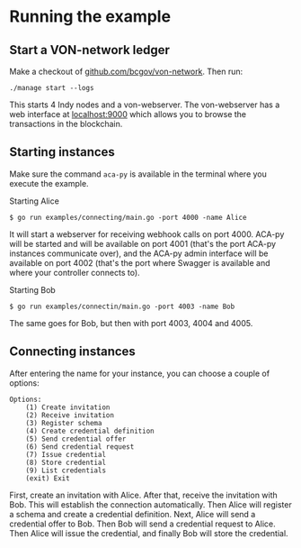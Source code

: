 # Running the example

## Start a VON-network ledger

Make a checkout of [github.com/bcgov/von-network](https://github.com/bcgov/von-network). Then run:

```shell script
./manage start --logs
```

This starts 4 Indy nodes and a von-webserver. The von-webserver has a web interface at [localhost:9000](http://localhost:9000) which allows you to browse the transactions in the blockchain.

## Starting instances

Make sure the command `aca-py` is available in the terminal where you execute the example.

Starting Alice

```shell script
$ go run examples/connecting/main.go -port 4000 -name Alice
```

It will start a webserver for receiving webhook calls on port 4000. ACA-py will be started and will be available on port 4001 (that's the port ACA-py instances communicate over), and the ACA-py admin interface will be available on port 4002 (that's the port where Swagger is available and where your controller connects to).

Starting Bob

```shell script
$ go run examples/connectin/main.go -port 4003 -name Bob
```

The same goes for Bob, but then with port 4003, 4004 and 4005.

## Connecting instances

After entering the name for your instance, you can choose a couple of options:

```text
Options:
	(1) Create invitation
	(2) Receive invitation
	(3) Register schema
	(4) Create credential definition
	(5) Send credential offer
	(6) Send credential request
	(7) Issue credential
	(8) Store credential
	(9) List credentials
	(exit) Exit
```

First, create an invitation with Alice. After that, receive the invitation with Bob. This will establish the connection automatically. Then Alice will register a schema and create a credential definition. Next, Alice will send a credential offer to Bob. Then Bob will send a credential request to Alice. Then Alice will issue the credential, and finally Bob will store the credential.
